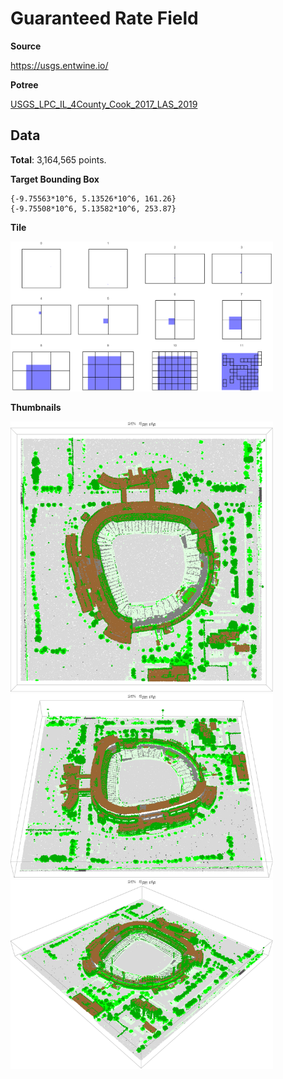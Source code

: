 
# Guaranteed Rate Field

**Source**

https://usgs.entwine.io/

**Potree**

[USGS_LPC_IL_4County_Cook_2017_LAS_2019](https://usgs.entwine.io/data/view.html?r=https://s3-us-west-2.amazonaws.com/usgs-lidar-public/USGS_LPC_IL_4County_Cook_2017_LAS_2019&m=5&cf=%5B7,49%5D)


## Data

**Total**: 3,164,565 points.

**Target Bounding Box**

```
{-9.75563*10^6, 5.13526*10^6, 161.26}
{-9.75508*10^6, 5.13582*10^6, 253.87}
```

**Tile**

<img src="https://raw.githubusercontent.com/mikydna/gl-data/master/lidar-usgs/guaranteed_rate/thumb/tiles.png" width=420 />

**Thumbnails**

<img src="https://raw.githubusercontent.com/mikydna/gl-data/master/lidar-usgs/guaranteed_rate/thumb/thumb-1.png" width=420 />
<img src="https://raw.githubusercontent.com/mikydna/gl-data/master/lidar-usgs/guaranteed_rate/thumb/thumb-2.png" width=420 />
<img src="https://raw.githubusercontent.com/mikydna/gl-data/master/lidar-usgs/guaranteed_rate/thumb/thumb-3.png" width=420 />
